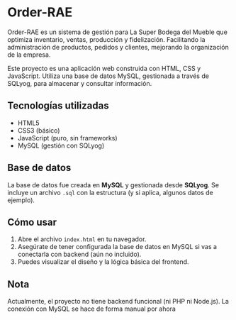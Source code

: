 # Order-RAE
Order-RAE es un sistema de gestión para La Super Bodega del Mueble que optimiza inventario, ventas, producción y fidelización. Facilitando la administración de productos, pedidos y clientes, mejorando la organización de la empresa.

Este proyecto es una aplicación web construida con HTML, CSS y JavaScript. Utiliza una base de datos MySQL, gestionada a través de SQLyog, para almacenar y consultar información.
## Tecnologías utilizadas
- HTML5
- CSS3 (básico)
- JavaScript (puro, sin frameworks)
- MySQL (gestión con SQLyog)
## Base de datos
La base de datos fue creada en **MySQL** y gestionada desde **SQLyog**. Se incluye un archivo `.sql` con la estructura (y si aplica, algunos datos de ejemplo).
## Cómo usar
1. Abre el archivo `index.html` en tu navegador.
2. Asegúrate de tener configurada la base de datos en MySQL si vas a conectarla con backend (aún no incluido).
3. Puedes visualizar el diseño y la lógica básica del frontend.
## Nota
Actualmente, el proyecto no tiene backend funcional (ni PHP ni Node.js). La conexión con MySQL se hace de forma manual por ahora
